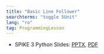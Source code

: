 ```yaml
---
title: "Basic Line Follower"
searchterms: "toggle 5Unit"
lang: "ro"
tag: ProgrammingLesson
---
```

 <ul>

 <li class="ng-binding">SPIKE 3 Python Slides:
 <a href="PyProgrammingLessons/SP3LineFollowerPython (rom).pptx">PPTX</a>,
 <a href="PyProgrammingLessons/SP3LineFollowerPython (rom).pdf">PDF</a>
 </li>
 </ul>
